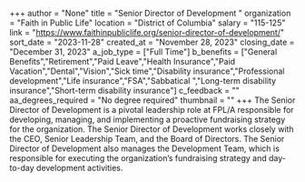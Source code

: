 +++
author = "None"
title = "Senior Director of Development "
organization = "Faith in Public Life"
location = "District of Columbia"
salary = "115-125"
link = "https://www.faithinpubliclife.org/senior-director-of-development/"
sort_date = "2023-11-28"
created_at = "November 28, 2023"
closing_date = "December 31, 2023"
a_job_type = ["Full Time"]
b_benefits = ["General Benefits","Retirement","Paid Leave","Health Insurance","Paid Vacation","Dental","Vision","Sick time","Disability insurance","Professional development","Life insurance","FSA","Sabbatical ","Long-term disability insurance","Short-term disability insurance"]
c_feedback = ""
aa_degrees_required = "No degree required"
thumbnail = ""
+++
The Senior Director of Development is a pivotal leadership role at FPL/A responsible for developing, managing, and implementing a proactive fundraising strategy for the organization. The Senior Director of Development works closely with the CEO, Senior Leadership Team, and the Board of Directors. The Senior Director of Development also manages the Development Team, which is responsible for executing the organization’s fundraising strategy and day-to-day development activities.